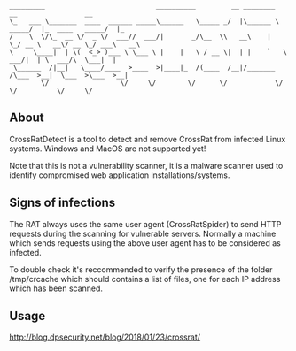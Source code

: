 ```
_________                            __________         __ ________          __                 __   
\_   ___ \_______  ____  ______ _____\______   \_____ _/  |\______ \   _____/  |_  ____   _____/  |_ 
/    \  \/\_  __ \/  _ \/  ___//  ___/|       _/\__  \\   __\    |  \_/ __ \   __\/ __ \_/ ___\   __\
\     \____|  | \(  <_> )___ \ \___ \ |    |   \ / __ \|  | |    `   \  ___/|  | \  ___/\  \___|  |  
 \______  /|__|   \____/____  >____  >|____|_  /(____  /__|/_______  /\___  >__|  \___  >\___  >__|  
        \/                  \/     \/        \/      \/            \/     \/          \/     \/      
```        

## About
CrossRatDetect is a tool to detect and remove CrossRat from infected Linux systems. Windows and MacOS are not supported yet!

Note that this is not a vulnerability scanner, it is a malware scanner used to identify compromised web application installations/systems. 

## Signs of infections
The RAT always uses the same user agent (CrossRatSpider) to send HTTP requests during the scanning for vulnerable servers. 
Normally a machine which sends requests using the above user agent has to be considered as infected.

To double check it's reccommended to verify the presence of the folder /tmp/crcache which should contains a list of files, one for
each IP address which has been scanned.

## Usage

http://blog.dpsecurity.net/blog/2018/01/23/crossrat/
